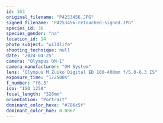```yaml
---
id: 163
original_filename: "P4253456.JPG"
signed_filename: "P4253456-retouched-signed.JPG"
species_id: 36
species_gender: "na"
location_id: 14
photo_subject: "wildlife"
shooting_technique: null
date: "2024-04-25"
camera: "Olympus OM-1"
camera_manufacturer: "OM System"
lens: "Olympus M.Zuiko Digital ED 100-400mm f/5.0-6.3 IS"
exposure_time: "1/2500s"
f_number: "f6.3"
iso: "ISO 1250"
focal_length: "328mm"
orientation: "Portrait"
dominant_color_hexa: "#786c5f"
dominant_color_hue: 0.0867
---
```

